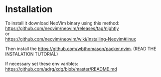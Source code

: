 # Installation
 
To install it download NeoVim binary using this method:  
https://github.com/neovim/neovim/releases/tag/nightly  
or  
https://github.com/neovim/neovim/wiki/Installing-Neovim#linux

Then install the https://github.com/wbthomason/packer.nvim. (READ THE INSTALATION TUTORIAL)   
  
If necessary set these env varibles: https://github.com/adrg/xdg/blob/master/README.md


